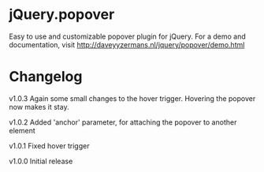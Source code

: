 # jQuery.popover

Easy to use and customizable popover plugin for jQuery. For a demo and
documentation, visit http://daveyyzermans.nl/jquery/popover/demo.html

# Changelog

v1.0.3
Again some small changes to the hover trigger. Hovering the popover now makes it stay.

v1.0.2
Added 'anchor' parameter, for attaching the popover to another element

v1.0.1
Fixed hover trigger

v1.0.0
Initial release